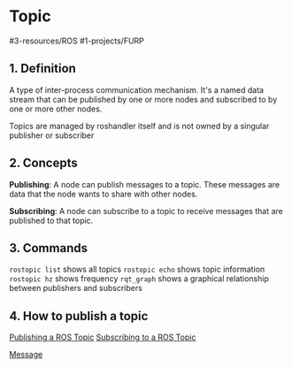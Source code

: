 # Topic
#3-resources/ROS #1-projects/FURP 

## 1. Definition
A type of inter-process communication mechanism. It's a named data stream that can be published by one or more nodes and subscribed to by one or more other nodes.

Topics are managed by roshandler itself and is not owned by a singular publisher or subscriber

## 2. Concepts
**Publishing**: A node can publish messages to a topic. These messages are data that the node wants to share with other nodes.

**Subscribing**: A node can subscribe to a topic to receive messages that are published to that topic.

## 3. Commands
`rostopic list` shows all topics
`rostopic echo` shows topic information
`rostopic hz` shows frequency
`rqt_graph` shows a graphical relationship between publishers and subscribers


## 4. How to publish a topic
[Publishing a ROS Topic](Publishing%20a%20ROS%20Topic.md)
[Subscribing to a ROS Topic](Subscribing%20to%20a%20ROS%20Topic.md)

[Message](Message.md)